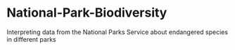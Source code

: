 # National-Park-Biodiversity
Interpreting data from the National Parks Service about endangered species in different parks
